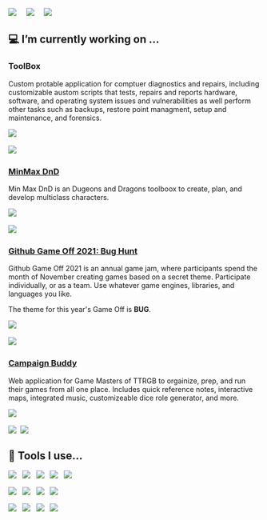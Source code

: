<!-- ### Hi there 👋, I'm Chad
I am a recent grad from Biola University and I am looking to apply my knowlege and experence in software engineering.
-->

<a href="https://twitter.com/chadrt21"><img src="https://img.shields.io/badge/twitter-%231DA1F2.svg?&style=for-the-badge&logo=twitter&logoColor=white" /></a>&nbsp;&nbsp;&nbsp;&nbsp; <a href="https://www.linkedin.com/in/chad-ross-200a30110/"><img src="https://img.shields.io/badge/linkedin-%230077B5.svg?&style=for-the-badge&logo=linkedin&logoColor=white" /></a>&nbsp;&nbsp;&nbsp;&nbsp; <a href="https://chadross.dev/"><img src="https://img.shields.io/badge/Profile-343a40.svg?&style=for-the-badge&logoColor=white" /></a>&nbsp;&nbsp;&nbsp;&nbsp;


<!--
**chadrt21/chadrt21** is a ✨ _special_ ✨ repository because its `README.md` (this file) appears on your GitHub profile.

Here are some ideas to get you started:

- 🔨 I’m currently working on ...
- 🌱 I’m currently learning ...
- 👯 I’m looking to collaborate on ...
- 🤔 I’m looking for help with ...
- 💬 Ask me about ...
- 📫 How to reach me: ...
- ⚡ Fun fact: ...
-->


## 💻 I’m currently working on ...
### ToolBox 
Custom protable application for comptuer diagnostics and repairs, including customizable austom scripts that tests, repairs and reports hardware, software, and operating system issues and vulnerabilities as well perform other tasks such as backups, restore point managment, setup and maintenance, and forensics.

<img src="https://img.shields.io/static/v1?label=status&message=development&color=green&style=for-the-badge" />&nbsp;&nbsp;

<img src="https://img.shields.io/badge/C Sharp%20-512bd4.svg?&style=for-the-badge&logo=csharp&logoColor=white" />&nbsp;&nbsp;

### [MinMax DnD](https://minmaxdnd.com/) 
Min Max DnD is an Dugeons and Dragons toolboox to create, plan, and develop multiclass characters.

<img src="https://img.shields.io/static/v1?label=status&message=development&color=green&style=for-the-badge" />&nbsp;&nbsp;

<img src="https://img.shields.io/badge/javascript%20-%23F7DF1E.svg?&style=for-the-badge&logo=javascript&logoColor=white" />&nbsp;&nbsp;


### [Github Game Off 2021: Bug Hunt](https://github.com/chadrt21/bug-hunt)
Github Game Off 2021 is an annual game jam, where participants spend the month of November creating games based on a secret theme. Participate individually, or as a team. Use whatever game engines, libraries, and languages you like.

The theme for this year's Game Off is **BUG**.

<img src="https://img.shields.io/static/v1?label=status&message=prototyping&color=yellow&style=for-the-badge" />&nbsp;&nbsp;

<img src="https://img.shields.io/badge/javascript%20-%23F7DF1E.svg?&style=for-the-badge&logo=javascript&logoColor=white" />&nbsp;&nbsp;
### [Campaign Buddy](https://github.com/chadrt21/dnd-webMaster)
Web application for Game Masters of TTRGB to orgainize, prep, and run their games from all one place. Includes quick reference notes, interactive maps, integrated music, customizeable dice role generator, and more. 

<img src="https://img.shields.io/static/v1?label=status&message=on/off development&color=grey&style=for-the-badge" />&nbsp;&nbsp;

<img src="https://img.shields.io/badge/javascript%20-%23F7DF1E.svg?&style=for-the-badge&logo=javascript&logoColor=white" />&nbsp;&nbsp;<img src="https://img.shields.io/badge/python%20-%231572B6.svg?&style=for-the-badge&logo=python&logoColor=white" />&nbsp;&nbsp;

<!-- ### Stock Tracker Widget Android App
Fork of [Stocks Tracker Widget](https://github.com/premnirmal/StockTicker) but includes trends of 1 week, 1 month, and 1 year on the widget

 <img src="https://img.shields.io/badge/android_studio%20-%669933.svg?&style=for-the-badge&logo=android-studio&logoColor=white" />&nbsp;&nbsp;<img src="https://img.shields.io/badge/Kotlin%20-FF8C00.svg?&style=for-the-badge&logo=Kotlin&logoColor=white" />&nbsp;&nbsp;

-->
<!--
## 🌱 I'm currently learning...
<p >
  <img src="https://img.shields.io/badge/jquery%20-%230769ad.svg?&style=for-the-badge&logo=jquery&logoColor=white" />&nbsp;&nbsp;
  <img src="https://img.shields.io/badge/javascript%20-%23F7DF1E.svg?&style=for-the-badge&logo=javascript&logoColor=white" />&nbsp;&nbsp;
  <img src="https://img.shields.io/badge/php%20-%230769ad.svg?&style=for-the-badge&logo=php&logoColor=white" />&nbsp;&nbsp;
  <img src="https://img.shields.io/badge/android_studio%20-%669933.svg?&style=for-the-badge&logo=android-studio&logoColor=white" />&nbsp;&nbsp;
  <img src="https://img.shields.io/badge/Kotlin%20-FF8C00.svg?&style=for-the-badge&logo=Kotlin&logoColor=white" />&nbsp;&nbsp;
</p>
-->

## :hammer: Tools I use...
<p>
  <img src="https://img.shields.io/badge/python%20-3776AB.svg?&style=for-the-badge&logo=python&logoColor=white" />&nbsp;&nbsp;
  <img src="https://img.shields.io/badge/c%2B%2B%20-00599C.svg?&style=for-the-badge&logo=c%2B%2B&logoColor=white" />&nbsp;&nbsp;
  <img src="https://img.shields.io/badge/Java%20-FF8C00.svg?&style=for-the-badge&logo=Java&logoColor=white" />&nbsp;&nbsp;
  <img src="https://img.shields.io/badge/javascript%20-%23F7DF1E.svg?&style=for-the-badge&logo=javascript&logoColor=white" />&nbsp;&nbsp;
  <img src="https://img.shields.io/badge/tensorflow%20-FF6F00.svg?&style=for-the-badge&logo=tensorflow&logoColor=white" />&nbsp;&nbsp;
  <!-- <img src="https://img.shields.io/badge/android_studio%20-%669933.svg?&style=for-the-badge&logo=android-studio&logoColor=white" />&nbsp;&nbsp; -->
</p>
<p >
  <img src="https://img.shields.io/badge/WebStorm%20-07baf3.svg?&style=for-the-badge&logo=jetbrains&logoColor=white" />&nbsp;&nbsp;
  <img src="https://img.shields.io/badge/PyCharm%20-21d789.svg?&style=for-the-badge&logo=jetbrains&logoColor=white" />&nbsp;&nbsp;
  <img src="https://img.shields.io/badge/CLion%20-029de1.svg?&style=for-the-badge&logo=jetbrains&logoColor=white" />&nbsp;&nbsp;
  <img src="https://img.shields.io/badge/IntelliJ%20-cb40a2.svg?&style=for-the-badge&logo=jetbrains&logoColor=white" />&nbsp;&nbsp;
</p>
<p> 
  <img src="https://img.shields.io/badge/github%20-333.svg?&style=for-the-badge&logo=github&logoColor=white" />&nbsp;&nbsp;
  <img src="https://img.shields.io/badge/ubuntu%20-E95420.svg?&style=for-the-badge&logo=ubuntu&logoColor=white" />&nbsp;&nbsp;
  <img src="https://img.shields.io/badge/windows%20-0078D6.svg?&style=for-the-badge&logo=windows&logoColor=white" />&nbsp;&nbsp;
  <img src="https://img.shields.io/badge/docker%20-0078D6.svg?&style=for-the-badge&logo=docker&logoColor=white" />&nbsp;&nbsp;
  <!-- 
  <img src="https://img.shields.io/badge/Slack%20-4A154B.svg?&style=for-the-badge&logo=Slack&logoColor=white" />&nbsp;&nbsp;
  <img src="https://img.shields.io/badge/discord%20-738ADB.svg?&style=for-the-badge&logo=discord&logoColor=white" />&nbsp;&nbsp;
  -->
</p>

<!-- ###### README style inspired by [@StefanyVasc](https://github.com/StefanyVasc) -->

